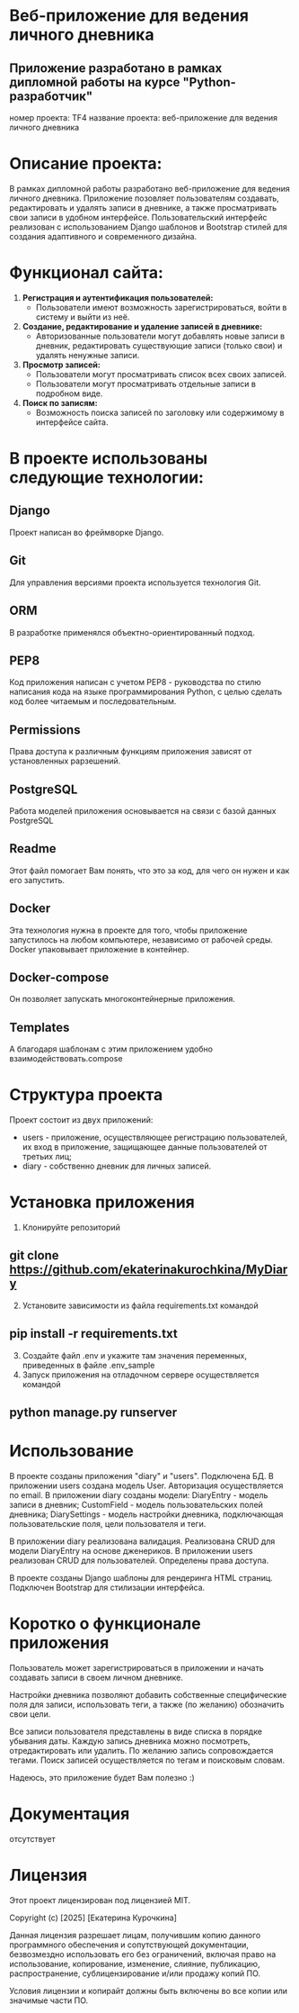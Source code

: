 # Веб-приложение для ведения личного дневника
##  Приложение разработано в рамках дипломной работы на курсе "Python-разработчик"
номер проекта: TF4
название проекта: веб-приложение для ведения личного дневника

# Описание проекта:

В рамках дипломной работы разработано веб-приложение для ведения личного дневника.
Приложение позовляет пользователям создавать, редактировать и удалять записи в дневнике,
а также просматривать свои записи в удобном интерфейсе.
Пользовательский интерфейс реализован с использованием Django шаблонов
и Bootstrap стилей для создания адаптивного и современного дизайна.

# Функционал сайта:

1. **Регистрация и аутентификация пользователей:**
   - Пользователи имеют возможность зарегистрироваться, войти в систему и выйти из неё.
2. **Создание, редактирование и удаление записей в дневнике:**
   - Авторизованные пользователи могут добавлять новые записи в дневник,
   редактировать существующие записи (только свои) и удалять ненужные записи.
3. **Просмотр записей:**
   - Пользователи могут просматривать список всех своих записей.
   - Пользователи могут просматривать отдельные записи в подробном виде.
4. **Поиск по записям:**
   - Возможность поиска записей по заголовку или содержимому в интерфейсе сайта.

# В проекте использованы следующие технологии:
## Django
Проект написан во фреймворке Django.

## Git
Для управления версиями проекта используется технология Git.

## ORM
В разработке применялся объектно-ориентированный подход.

## PEP8
Код приложения написан с учетом PEP8 - руководства по стилю написания кода на языке
программирования Python, с целью сделать код более читаемым и последовательным.

## Permissions
Права доступа к различным функциям приложения зависят от установленных рарзешений.

## PostgreSQL
Работа моделей приложения основывается на связи с базой данных PostgreSQL

## Readme
Этот файл помогает Вам понять, что это за код, для чего он нужен и как его запустить.

## Docker
Эта технология нужна в проекте для того, чтобы приложение запустилось на любом
компьютере, независимо от рабочей среды. Docker упаковывает приложение в контейнер.

## Docker-compose
Он позволяет запускать многоконтейнерные приложения.

## Templates
А благодаря шаблонам с этим приложением удобно взаимодействовать.compose

# Структура проекта
Проект состоит из двух приложений:
 - users - приложение, осуществляющее регистрацию пользователей, их вход в приложение,
 защищающее данные пользователей от третьих лиц;
  - diary - собственно дневник для личных записей.

# Установка приложения

1. Клонируйте репозиторий
## git clone https://github.com/ekaterinakurochkina/MyDiary
2. Установите зависимости из файла requirements.txt командой
## pip install -r requirements.txt
3. Cоздайте файл .env и укажите там значения переменных,
приведенных в файле .env_sample
4. Запуск приложения на отладочном сервере осуществляется командой
## python manage.py runserver

# Использование
В проекте созданы приложения "diary" и "users". Подключена БД.
В приложении users создана модель User. Авторизация осуществляется по email.
В приложении diary созданы модели:
DiaryEntry - модель записи в дневник;
CustomField - модель пользовательских полей дневника;
DiarySettings - модель настройки дневника, подключающая пользовательские поля,
цели пользователя и теги.

В приложении diary реализована валидация. Реализована CRUD для модели DiaryEntry
на основе дженериков.
В приложении users реализован CRUD для пользователей. Определены права доступа.

В проекте созданы Django шаблоны для рендеринга HTML страниц.
Подключен Bootstrap для стилизации интерфейса.

# Коротко о функционале приложения

Пользователь может зарегистрироваться в приложении и начать создавать записи в своем
личном дневнике.

Настройки дневника позволяют добавить собственные специфические поля для записи,
использовать теги, а также (по желанию) обозначить свои цели.

Все записи пользователя представлены в виде списка в порядке убывания даты.
Каждую запись дневника можно посмотреть, отредактировать или удалить.
По желанию запись сопровождается тегами.
Поиск записей осуществляется по тегам и поисковым словам.

Надеюсь, это приложение будет Вам полезно :)

# Документация
отсутствует

# Лицензия
Этот проект лицензирован под лицензией MIT.

Copyright (c) [2025] [Екатерина Курочкина]

Данная лицензия разрешает лицам, получившим копию данного программного обеспечения
и сопутствующей документации, безвозмездно использовать его без ограничений,
включая право на использование, копирование, изменение, слияние, публикацию,
распространение, сублицензирование и/или продажу копий ПО.

Условия лицензии и копирайт должны быть включены во все копии или значимые части ПО.
